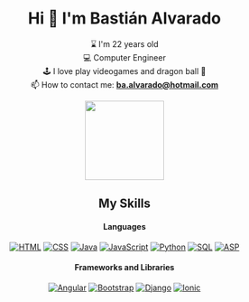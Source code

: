 <h1 align="center">Hi 🫡 I'm Bastián Alvarado</h1>

<div align='center'>

⌛ I'm 22 years old<br/>
💻 Computer Engineer<br/>
🕹️ I love play videogames and dragon ball 🐲<br/>
📫 How to contact me: **ba.alvarado@hotmail.com**<br/>

<img src="https://media.giphy.com/media/v1.Y2lkPTc5MGI3NjExbzByaGRsZ2NkaXM3OTdkeG15eW1iOWs4OWN5MzZwaHdsMzd0MGsxNCZlcD12MV9pbnRlcm5hbF9naWZfYnlfaWQmY3Q9cw/9VYEBjVz79dy8/giphy.gif" width="140"/>

</div>

<h2 align="center">My Skills</h2>

<h4 align="center">Languages</h4>

<p align="center">
<a href="https://www.w3schools.com/html/" target="_blank"><img alt="HTML" src="https://img.shields.io/badge/HTML5-E34F26?style=for-the-badge&logo=html5&logoColor=white"></a>
<a href="https://www.w3schools.com/css/default.asp" target="_blank"><img alt="CSS" src="https://img.shields.io/badge/CSS3-1572B6?style=for-the-badge&logo=css3&logoColor=white"></a>
<a href="https://www.w3schools.com/java/default.asp" target="_blank"><img alt="Java" src="https://custom-icon-badges.demolab.com/badge/Java-007396.svg?style=for-the-badge&logo=java&logoColor=white%22"></a>
<a href="https://www.w3schools.com/js/default.asp" target="_blank"><img alt="JavaScript" src="https://img.shields.io/badge/JavaScript-F7DF1E?style=for-the-badge&logo=javascript&logoColor=black"></a>
<a href="https://www.w3schools.com/python/default.asp" target="_blank"><img alt="Python" src="https://img.shields.io/badge/Python-3776AB?style=for-the-badge&logo=python&logoColor=white"></a>
<a href="https://www.w3schools.com/sql/default.asp" target="_blank"><img alt="SQL" src="https://custom-icon-badges.demolab.com/badge/SQL-025E8C.svg?style=for-the-badge&logo=database&logoColor=white"></a>
<a href="https://www.w3schools.com/asp/asp_introduction.asp"><img alt="ASP" src="https://img.shields.io/badge/Classic%20ASP-3776AB?style=for-the-badge&logoColor=white"></a>
</p>

<h4 align="center">Frameworks and Libraries</h4>

<p align="center">
<a href="https://www.w3schools.com/angular/default.asp" target="_blank"><img alt="Angular" src="https://img.shields.io/badge/Angular-DD0031?style=for-the-badge&logo=angular&logoColor=white"></a>
<a href="https://getbootstrap.com/" target="_blank"><img alt="Bootstrap" src="https://img.shields.io/badge/Bootstrap-563D7C?style=for-the-badge&logo=bootstrap&logoColor=white"></a>
<a href="https://www.w3schools.com/django/index.php" target="_blank"><img alt="Django" src="https://img.shields.io/badge/Django-092E20?style=for-the-badge&logo=django&logoColor=white"></a>
<a href="https://ionicframework.com/" target="_blank"><img alt="Ionic" src="https://img.shields.io/badge/Ionic-3880FF?style=for-the-badge&logo=ionic&logoColor=white"></a>
</p>

